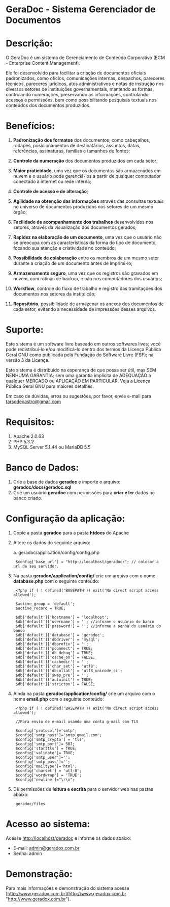 GeraDoc - Sistema Gerenciador de Documentos
===========================================


Descrição:
===================================

O GeraDoc é um sistema de Gerenciamento de Conteúdo Corporativo (ECM - Enterprise Content Management).

Ele foi desenvolvido para facilitar a criação de documentos oficiais padronizados, como ofícios, comunicações internas, despachos, pareceres técnicos, pareceres jurídicos, atos administrativos e notas de instrução nos diversos setores de instituições governamentais, mantendo as formas, controlando numerações, preservando as informações, controlando acessos e permissões, bem como possibilitando pesquisas textuais nos conteúdos dos documentos produzidos.


Benefícios:
===================================

1. <strong>Padronização dos formatos</strong> dos documentos, como cabeçalhos, rodapés, posicionamentos de destinatários, assuntos, datas, referências, assinaturas, famílias e tamanhos de fontes;

2. <strong>Controle da numeração</strong> dos documentos produzidos em cada setor;

3. <strong>Maior praticidade</strong>, uma vez que os documentos são armazenados em nuvem e o usuário pode gerenciá-los a partir de qualquer computador conectado à internet ou rede interna;

4. <strong>Controle de acesso e de alteração</strong>;

5. <strong>Agilidade na obtenção das informações</strong> através das consultas textuais no universo de documentos produzidos nos setores de um mesmo órgão;

6. <strong>Facilidade de acompanhamento dos trabalhos</strong> desenvolvidos nos setores, através da visualização dos documentos gerados;

7. <strong>Rapidez na elaboração de um documento</strong>, uma vez que o usuário não se preocupa com as características da forma do tipo de documento, focando sua atenção e criatividade no conteúdo;

8. <strong>Possibilidade de colaboração</strong> entre os membros de um mesmo setor durante a criação de um documento antes de imprimi-lo;

9. <strong>Armazenamento seguro</strong>, uma vez que os registros são gravados em nuvem, com rotinas de backup, e não nos computadores dos usuários;

10. <strong>Workflow</strong>, controle do fluxo de trabalho e registro das tramitações dos documentos nos setores da instituição;

11. <strong>Repositório</strong>, possibilidade de armazenar os anexos dos documentos de cada setor, evitando a necessidade de impressões desses arquivos.


Suporte:
===================================

Este sistema é um software livre baseado em outros softwares lives; você pode redistribuí-lo e/ou modificá-lo dentro dos termos da Licença Pública Geral GNU como publicada pela Fundação do Software Livre (FSF); na versão 3 da Licença.

Este sistema é distribuído na esperança de que possa ser  útil, mas SEM NENHUMA GARANTIA; sem uma garantia implícita de ADEQUAÇÃO a qualquer MERCADO ou APLICAÇÃO EM PARTICULAR. Veja a Licença Pública Geral GNU para maiores detalhes.

Em caso de dúvidas, erros ou sugestões, por favor, envie e-mail para tarsodecastro@gmail.com


Requisitos:
===================================

1. Apache 2.0.63
2. PHP 5.3.2
3. MySQL Server 5.1.44 ou MariaDB 5.5


Banco de Dados:
===================================

1. Crie a base de dados <strong>geradoc</strong> e importe o arquivo: <strong>geradoc/docs/geradoc.sql</strong>
2. Crie um usuário <strong>geradoc</strong> com permissões para <strong>criar e ler</strong> dados no banco criado.


Configuração da aplicação:
===================================

1. Copie a pasta <strong>geradoc</strong> para a pasta <strong>htdocs</strong> do Apache

2. Altere os dados do seguinte arquivo:

	a. geradoc/application/config/config.php
	
		$config['base_url']	= "http://localhost/geradoc/"; // colocar a url de seu servidor.

3. Na pasta <strong>geradoc/application/config/</strong> crie um arquivo com o nome <strong>database.php</strong> com o seguinte conteúdo:
		
		<?php if ( ! defined('BASEPATH')) exit('No direct script access allowed');
		
		$active_group = 'default';
		$active_record = TRUE;

		$db['default']['hostname'] = 'localhost';
		$db['default']['username'] = ''; //informe o usuário do banco
		$db['default']['password'] = ''; //informe a senha do usuário do banco
		$db['default']['database'] = 'geradoc';
		$db['default']['dbdriver'] = 'mysql';
		$db['default']['dbprefix'] = '';
		$db['default']['pconnect'] = TRUE;
		$db['default']['db_debug'] = TRUE;
		$db['default']['cache_on'] = FALSE;
		$db['default']['cachedir'] = '';
		$db['default']['char_set'] = 'utf8';
		$db['default']['dbcollat'] = 'utf8_unicode_ci';
		$db['default']['swap_pre'] = '';
		$db['default']['autoinit'] = TRUE;
		$db['default']['stricton'] = FALSE;

4. Ainda na pasta <strong>geradoc/application/config/</strong> crie um arquivo com o nome <strong>email.php</strong> com o seguinte conteúdo:

		<?php if ( ! defined('BASEPATH')) exit('No direct script access allowed');

		//Para envio de e-mail usando uma conta g-mail com TLS

		$config['protocol']='smtp';
		$config['smtp_host']='smtp.gmail.com';
		$config['smtp_crypto'] = 'tls';
		$config['smtp_port']= 587;
		$config['starttls'] = TRUE;
		$config['validate']= TRUE;
		$config['smtp_user']='';
		$config['smtp_pass']='';
		$config['mailtype']='html';
		$config['charset'] = 'utf-8';
		$config['wordwrap'] = 'TRUE';
		$config['newline']="\r\n"; 
	
5. Dê permissões de <strong>leitura e escrita</strong> para o servidor web nas pastas abaixo:

		geradoc/files


Acesso ao sistema:
===================================

Acesse [http://localhost/geradoc](http://localhost/geradoc "http://localhost/geradoc") e informe os dados abaixo:

* E-mail: admin@geradox.com.br  
* Senha: admin  


Demonstração:
===================================

Para mais informações e demonstração do sistema acesse [http://www.geradox.com.br](http://www.geradox.com.br "http://www.geradox.com.br").

